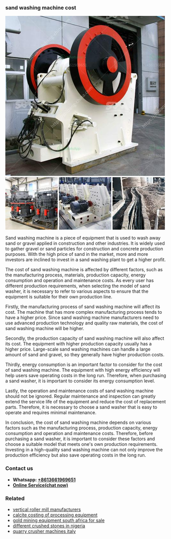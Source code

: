 <h3>sand washing machine cost</h3><img src='1708663609.jpg' alt=''><p>Sand washing machine is a piece of equipment that is used to wash away sand or gravel applied in construction and other industries. It is widely used to gather gravel or sand particles for construction and concrete production purposes. With the high price of sand in the market, more and more investors are inclined to invest in a sand washing plant to get a higher profit.</p><p>The cost of sand washing machine is affected by different factors, such as the manufacturing process, materials, production capacity, energy consumption and operation and maintenance costs. As every user has different production requirements, when selecting the model of sand washer, it is necessary to refer to various aspects to ensure that the equipment is suitable for their own production line.</p><p>Firstly, the manufacturing process of sand washing machine will affect its cost. The machine that has more complex manufacturing process tends to have a higher price. Since sand washing machine manufacturers need to use advanced production technology and quality raw materials, the cost of sand washing machine will be higher.</p><p>Secondly, the production capacity of sand washing machine will also affect its cost. The equipment with higher production capacity usually has a higher price. Large-scale sand washing machines can handle a large amount of sand and gravel, so they generally have higher production costs.</p><p>Thirdly, energy consumption is an important factor to consider for the cost of sand washing machine. The equipment with high energy efficiency will help users save operating costs in the long run. Therefore, when purchasing a sand washer, it is important to consider its energy consumption level.</p><p>Lastly, the operation and maintenance costs of sand washing machine should not be ignored. Regular maintenance and inspection can greatly extend the service life of the equipment and reduce the cost of replacement parts. Therefore, it is necessary to choose a sand washer that is easy to operate and requires minimal maintenance.</p><p>In conclusion, the cost of sand washing machine depends on various factors such as the manufacturing process, production capacity, energy consumption and operation and maintenance costs. Therefore, before purchasing a sand washer, it is important to consider these factors and choose a suitable model that meets one's own production requirements. Investing in a high-quality sand washing machine can not only improve the production efficiency but also save operating costs in the long run.</p><h3>Contact us</h3><ul><li><strong>Whatsapp:&nbsp;<a href="https://wa.me/8613661969651">+8613661969651</a></strong></li><li><a href="https://swt.shibang-china.com/?git&amp;zhl&amp;sand washing machine cost"><strong>Online Service(chat now)</strong></a></li></ul><h3>Related</h3><ul><li><a href='vertical roller mill manufacturers.md'>vertical roller mill manufacturers</a></li><li><a href='calcite costing of processing equipment.md'>calcite costing of processing equipment</a></li><li><a href='gold mining equipment south africa for sale.md'>gold mining equipment south africa for sale</a></li><li><a href='different crushed stones in nigeria.md'>different crushed stones in nigeria</a></li><li><a href='quarry crusher machines italy.md'>quarry crusher machines italy</a></li></ul>